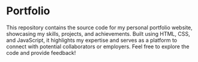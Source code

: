 # Portfolio
This repository contains the source code for my personal portfolio website, showcasing my skills, projects, and achievements. Built using HTML, CSS, and JavaScript, it highlights my expertise and serves as a platform to connect with potential collaborators or employers. Feel free to explore the code and provide feedback!
